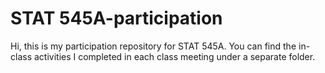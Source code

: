 # STAT 545A-participation
Hi, this is my participation repository for STAT 545A. You can find the in-class activities I completed in each class meeting under a separate folder.  
